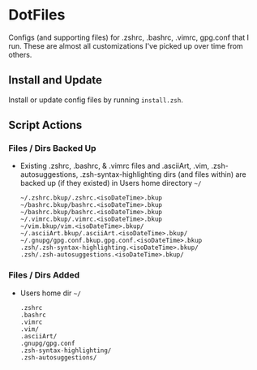 # DotFiles
Configs (and supporting files) for .zshrc, .bashrc, .vimrc, gpg.conf that I run. These are almost all customizations I've picked up over time from others.

## Install and Update
Install or update config files by running `install.zsh`.  

## Script Actions
### Files / Dirs Backed Up
-  Existing .zshrc, .bashrc, & .vimrc files and .asciiArt, .vim, .zsh-autosuggestions, .zsh-syntax-highlighting dirs (and files within) are backed up (if they existed) in Users home directory `~/`
   ```
   ~/.zshrc.bkup/.zshrc.<isoDateTime>.bkup 
   ~/bashrc.bkup/bashrc.<isoDateTime>.bkup
   ~/bashrc.bkup/bashrc.<isoDateTime>.bkup
   ~/.vimrc.bkup/.vimrc.<isoDateTime>.bkup
   ~/vim.bkup/vim.<isoDateTime>.bkup/
   ~/.asciiArt.bkup/.asciiArt.<isoDateTime>.bkup/
   ~/.gnupg/gpg.conf.bkup.gpg.conf.<isoDateTime>.bkup 
   .zsh/.zsh-syntax-highlighting.<isoDateTime>.bkup/
   .zsh/.zsh-autosuggestions.<isoDateTime>.bkup/
   ```
### Files / Dirs Added
-  Users home dir `~/` 
   ```
   .zshrc
   .bashrc
   .vimrc
   .vim/
   .asciiArt/
   .gnupg/gpg.conf
   .zsh-syntax-highlighting/
   .zsh-autosuggestions/
   ```

